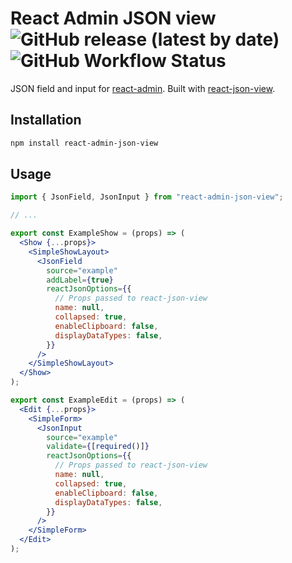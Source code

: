 # React Admin JSON view ![GitHub release (latest by date)](https://img.shields.io/github/v/release/MrHertal/react-admin-json-view) ![GitHub Workflow Status](https://img.shields.io/github/workflow/status/MrHertal/react-admin-json-view/Node.js%20CI)

JSON field and input for [react-admin](https://github.com/marmelab/react-admin).
Built with [react-json-view](https://github.com/mac-s-g/react-json-view).

## Installation

```sh
npm install react-admin-json-view
```

## Usage

```jsx
import { JsonField, JsonInput } from "react-admin-json-view";

// ...

export const ExampleShow = (props) => (
  <Show {...props}>
    <SimpleShowLayout>
      <JsonField
        source="example"
        addLabel={true}
        reactJsonOptions={{
          // Props passed to react-json-view
          name: null,
          collapsed: true,
          enableClipboard: false,
          displayDataTypes: false,
        }}
      />
    </SimpleShowLayout>
  </Show>
);

export const ExampleEdit = (props) => (
  <Edit {...props}>
    <SimpleForm>
      <JsonInput
        source="example"
        validate={[required()]}
        reactJsonOptions={{
          // Props passed to react-json-view
          name: null,
          collapsed: true,
          enableClipboard: false,
          displayDataTypes: false,
        }}
      />
    </SimpleForm>
  </Edit>
);
```

